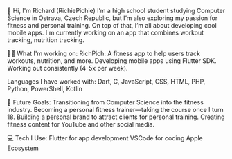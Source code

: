 👋 Hi, I'm Richard (RichiePichie)
I’m a high school student studying Computer Science in Ostrava, Czech Republic, but I’m also exploring my passion for fitness and personal training. On top of that, I’m all about developing cool mobile apps. I'm currently working on an app that combines workout tracking, nutrition tracking. 

👨‍💻 What I'm working on:
RichPich: A fitness app to help users track workouts, nutrition, and more.
Developing mobile apps using Flutter SDK.
Working out consistently (4-5x per week).

Languages I have worked with:
  Dart, C, JavaScript, CSS, HTML, PHP, Python, PowerShell, Kotlin

🎯 Future Goals:
Transitioning from Computer Science into the fitness industry.
Becoming a personal fitness trainer—taking the course once I turn 18.
Building a personal brand to attract clients for personal training.
Creating fitness content for YouTube and other social media.

💻 Tech I Use:
Flutter for app development
VSCode for coding
Apple Ecosystem


